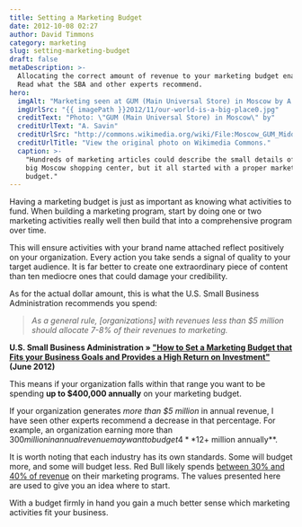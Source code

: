 ```yaml
---
title: Setting a Marketing Budget
date: 2012-10-08 02:27
author: David Timmons
category: marketing
slug: setting-marketing-budget
draft: false
metaDescription: >-
  Allocating the correct amount of revenue to your marketing budget enables your success.
  Read what the SBA and other experts recommend.
hero:
  imgAlt: "Marketing seen at GUM (Main Universal Store) in Moscow by A. Savin"
  imgUrlSrc: "{{ imagePath }}2012/11/our-world-is-a-big-place0.jpg"
  creditText: "Photo: \"GUM (Main Universal Store) in Moscow\" by"
  creditUrlText: "A. Savin"
  creditUrlSrc: "http://commons.wikimedia.org/wiki/File:Moscow_GUM_Middle_Line_view_from_2nd_floor.jpg"
  creditUrlTitle: "View the original photo on Wikimedia Commons."
  caption: >-
    "Hundreds of marketing articles could describe the small details of this
    big Moscow shopping center, but it all started with a proper marketing
    budget."
---
```


Having a marketing budget is just as important as knowing what
activities to fund. When building a marketing program, start by doing
one or two marketing activities really well then build that into a
comprehensive program over time.

This will ensure activities with your brand name attached reflect
positively on your organization. Every action you take sends a signal of
quality to your target audience. It is far better to create one
extraordinary piece of content than ten mediocre ones that could damage
your credibility.

As for the actual dollar amount, this is what the U.S. Small Business
Administration recommends you spend:

> *As a general rule, \[organizations\] with revenues less than $5
> million should allocate 7-8% of their revenues to marketing.*

**U.S. Small Business Administration » ["How to Set a Marketing Budget
that Fits your Business Goals and Provides a High Return on Investment"][3]
(June 2012)**

This means if your organization falls within that range you want to be
spending **up to $400,000 annually** on your marketing budget.

If your organization generates *more than $5 million* in annual revenue,
I have seen other experts recommend a decrease in that percentage. For
example, an organization earning more than $300 million in annual revenue
may want to budget 4% of revenue toward marketing. This approximates to
**$12+ million annually**.

It is worth noting that each industry has its own standards. Some will
budget more, and some will budget less. Red Bull likely spends
[between 30% and 40% of revenue][4] on their marketing programs. The
values presented here are used to give you an idea where to start.

With a budget firmly in hand you gain a much better sense which
marketing activities fit your business.


[3]: https://www.sba.gov/blogs/how-set-marketing-budget-fits-your-business-goals-and-provides-high-return-investment "Click here to read the U.S. Small Business Administration article."

[4]: http://www.brandrepublic.com/news/1155718/Six-marketing-lessons-Red-Bull-Stratos "Click here to read the article 'Six marketing lessons from Red Bull Stratos'."
